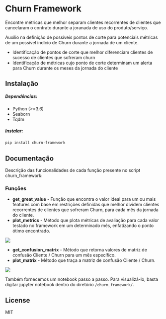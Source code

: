 # Churn Framework
Encontre métricas que melhor separam clientes recorrentes de clientes que cancelaram o contrato durante a joranada de uso do produto/serviço.

Auxílio na definição de possíveis pontos de corte para potenciais métricas de um possível indício de Churn durante a jornada de um cliente.

- Identificação de pontos de corte que melhor diferenciam clientes de sucesso de clientes que sofreram churn
- Identificação de métricas cujo ponto de corte determinam um alerta para Churn durante os meses da jornada do cliente


## Instalação

##### Dependências:
- Python (>=3.6)
- Seaborn
- Tqdm 
##### Instalar:

```sh
pip install churn-framework

```

## Documentação

Descrição das funcionalidades de cada função presente no script churn_framework:

### Funções
-   **get_great_value** - Função que encontra o valor ideal para um ou mais features com base em restrições definidas que melhor dividem clientes recorrentes de clientes que sofreram Churn, para cada mês da jornada do cliente.
-   **plot_metrics**  - Método que plota métricas de avaliação para cada valor testado no framework em um determinado mês, enfatizando o ponto ótimo encontrado.

![](images/metrics.png)

-   **get_confusion_matrix**  - Método que retorna valores de matriz de confusão Cliente / Churn para um mês específico.
-   **plot_matrix**  - Método que traça a matriz de confusão Cliente / Churn.

![](images/matrix.png)

Também fornecemos um notebook passo a passo. Para visualizá-lo, basta digitar jupyter notebook dentro do diretório
`/churn_framework/`.



## License

MIT


[//]: # (These are reference links used in the body of this note and get stripped out when the markdown processor does its job. There is no need to format nicely because it shouldn't be seen. Thanks SO - http://stackoverflow.com/questions/4823468/store-comments-in-markdown-syntax)

   [dill]: <https://github.com/joemccann/dillinger>
   [git-repo-url]: <https://github.com/joemccann/dillinger.git>
   [john gruber]: <http://daringfireball.net>
   [df1]: <http://daringfireball.net/projects/markdown/>
   [markdown-it]: <https://github.com/markdown-it/markdown-it>
   [Ace Editor]: <http://ace.ajax.org>
   [node.js]: <http://nodejs.org>
   [Twitter Bootstrap]: <http://twitter.github.com/bootstrap/>
   [jQuery]: <http://jquery.com>
   [@tjholowaychuk]: <http://twitter.com/tjholowaychuk>
   [express]: <http://expressjs.com>
   [AngularJS]: <http://angularjs.org>
   [Gulp]: <http://gulpjs.com>

   [PlDb]: <https://github.com/joemccann/dillinger/tree/master/plugins/dropbox/README.md>
   [PlGh]: <https://github.com/joemccann/dillinger/tree/master/plugins/github/README.md>
   [PlGd]: <https://github.com/joemccann/dillinger/tree/master/plugins/googledrive/README.md>
   [PlOd]: <https://github.com/joemccann/dillinger/tree/master/plugins/onedrive/README.md>
   [PlMe]: <https://github.com/joemccann/dillinger/tree/master/plugins/medium/README.md>
   [PlGa]: <https://github.com/RahulHP/dillinger/blob/master/plugins/googleanalytics/README.md>
